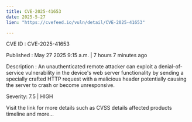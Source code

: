 ```yaml
---
title: CVE-2025-41653
date: 2025-5-27
lien: "https://cvefeed.io/vuln/detail/CVE-2025-41653"

---
```


CVE ID : CVE-2025-41653

Published :  May 27
2025
9:15 a.m. | 7 hours
7 minutes ago

Description : An unauthenticated remote attacker can exploit a denial-of-service vulnerability in the device's web server functionality by sending a specially crafted HTTP request with a malicious header
potentially causing the server to crash or become unresponsive.

Severity: 7.5 | HIGH

Visit the link for more details
such as CVSS details
affected products
timeline
and more...
